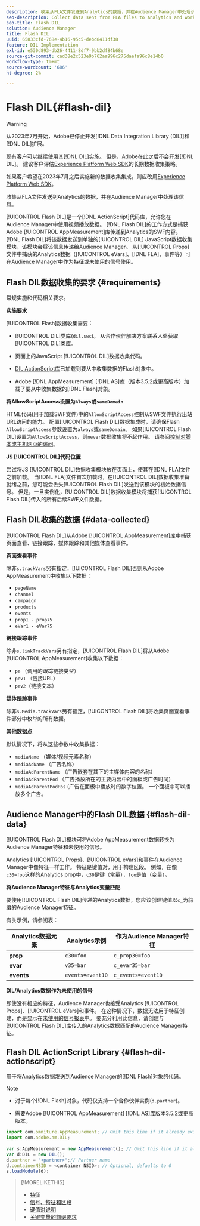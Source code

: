 ```yaml
---
description: 收集从FLA文件发送到Analytics的数据，并在Audience Manager中处理该信息。
seo-description: Collect data sent from FLA files to Analytics and work with that information in Audience Manager.
seo-title: Flash DIL
solution: Audience Manager
title: Flash DIL
uuid: 65833cfd-768e-4b16-95c5-debd8411df38
feature: DIL Implementation
exl-id: e530d893-db26-4411-8df7-9bb2df84b68e
source-git-commit: cad38e2c523e9b762aa996c275daefa96c8e14b0
workflow-type: tm+mt
source-wordcount: '686'
ht-degree: 2%

---
```


# Flash DIL{#flash-dil}

>[!WARNING]
>
>从2023年7月开始，Adobe已停止开发[!DNL Data Integration Library (DIL)]和[!DNL DIL]扩展。
>
>现有客户可以继续使用其[!DNL DIL]实施。 但是，Adobe在此之后不会开发[!DNL DIL]。 建议客户评估[Experience Platform Web SDK](https://experienceleague.adobe.com/docs/experience-platform/edge/home.html?lang=en)的长期数据收集策略。
>
>如果客户希望在2023年7月之后实施新的数据收集集成，则应改用[Experience Platform Web SDK](https://experienceleague.adobe.com/docs/experience-platform/edge/home.html?lang=en)。

收集从FLA文件发送到Analytics的数据，并在Audience Manager中处理该信息。

<!-- 

c_flash_dil_toc.xml

 -->

[!UICONTROL Flash DIL]是一个[!DNL ActionScript]代码库，允许您在Audience Manager中使用视频播放数据。 [!DNL Flash DIL]的工作方式是捕获Adobe [!UICONTROL AppMeasurement]库传递到Analytics的SWF内容。 [!DNL Flash DIL]将该数据发送到单独的[!UICONTROL DIL] JavaScript数据收集模块，该模块会将该信息传递给Audience Manager。 从[!UICONTROL Props]文件中捕获的Analytics数据（[!UICONTROL eVars]、[!DNL FLA]、事件等）可在Audience Manager中作为特征或未使用的信号使用。

## Flash DIL数据收集的要求 {#requirements}

常规实施和代码相关要求。

<!-- 

c_flash_dil_intro.xml

 -->

**实施要求**

[!UICONTROL Flash]数据收集需要：

* [!UICONTROL DIL]类库(`dil.swc`)。 从合作伙伴解决方案联系人处获取[!UICONTROL DIL]类库。

* 页面上的JavaScript [!UICONTROL DIL]数据收集代码。
* [DIL ActionScript库](../dil/dil-flash.md#flash-dil-actionscript)已加载到要从中收集数据的Flash对象中。
* Adobe [!DNL AppMeasurement] [!DNL AS]库（版本3.5.2或更高版本）加载了要从中收集数据的[!DNL Flash]对象。

**将AllowScriptAccess设置为`Always`或`sameDomain`**

HTML代码(用于加载SWF文件)中的`AllowScriptAccess`控制从SWF文件执行出站URL访问的能力。 配置[!UICONTROL Flash DIL]数据集成时，请确保Flash `AllowScriptAccess`参数设置为`always`或`sameDomain`。 如果[!UICONTROL Flash DIL]设置为`AllowScriptAccess`，则`never`数据收集将不起作用。 请参阅[控制对脚本或主机网页的访问](https://helpx.adobe.com/flash/kb/control-access-scripts-host-web.html)。

**JS [!UICONTROL DIL]代码位置**

尝试将JS [!UICONTROL DIL]数据收集模块放在页面上，使其在[!DNL FLA]文件之前加载。 当[!DNL FLA]文件首次加载时，在[!UICONTROL DIL]数据收集准备就绪之前，您可能会丢失[!UICONTROL Flash DIL]发送到该模块的初始数据信号。 但是，一旦实例化，[!UICONTROL DIL]数据收集模块将捕获[!UICONTROL Flash DIL]传入的所有后续SWF文件数据。

## Flash DIL收集的数据 {#data-collected}

[!UICONTROL Flash DIL]从Adobe [!UICONTROL AppMeasurement]库中捕获页面查看、链接跟踪、媒体跟踪和其他媒体查看事件。

<!-- 

r_flash_dil_data_collected.xml

 -->

**页面查看事件**

除非`s.trackVars`另有指定，[!UICONTROL Flash DIL]否则从Adobe AppMeasurement中收集以下数据：

* `pageName`
* `channel`
* `campaign`
* `products`
* `events`
* `prop1 - prop75`
* `eVar1 - eVar75`

**链接跟踪事件**

除非`s.linkTrackVars`另有指定，[!UICONTROL Flash DIL]将从Adobe [!UICONTROL AppMeasurement]收集以下数据：

* `pe` （调用的跟踪链接类型）
* `pev1` （链接URL）
* `pev2`（链接文本）

**媒体跟踪事件**

除非`s.Media.trackVars`另有指定，[!UICONTROL Flash DIL]将收集页面查看事件部分中枚举的所有数据。

**其他数据点**

默认情况下，将从这些参数中收集数据：

* `mediaName` （媒体/视频元素名称）
* `mediaAdName` （广告名称）
* `mediaAdParentName` （广告嵌套在其下的主媒体内容的名称）
* `mediaAdParentPod` （广告播放所在的主要内容中的面板或广告时间）
* `mediaAdParentPodPos` (广告在面板中播放时的数字位置。 一个面板中可以播放多个广告。

## Audience Manager中的Flash DIL数据 {#flash-dil-data}

[!UICONTROL Flash DIL]模块可将Adobe AppMeasurement数据转换为Audience Manager特征和未使用的信号。

<!-- 

c_flash_dil_in_aam.xml

 -->

Analytics [!UICONTROL Props]、[!UICONTROL eVars]和事件在Audience Manager中像特征一样工作。 特征是键值对，用于构建区段。 例如，在像`c30=foo`这样的Analytics prop中，`c30`是键（常量），`foo`是值（变量）。

**将Audience Manager特征与Analytics变量匹配**

要使用[!UICONTROL Flash DIL]传递的Analytics数据，您应该创建键值以`c_`为前缀的Audience Manager特征。

有关示例，请参阅表：

| Analytics数据元素 | Analytics示例 | 作为Audience Manager特征 |
|---|---|---|
| **prop** | `c30=foo` | `c_prop30=foo` |
| **evar** | `v35=bar` | `c_evar35=bar` |
| **events** | `events=event10` | `c_events=event10` |

**DIL/Analytics数据作为未使用的信号**

即使没有相应的特征，Audience Manager也接受Analytics [!UICONTROL Props]、[!UICONTROL eVars]和事件。 在这种情况下，数据无法用于特征创建，而是显示在[未使用的信号报表](../reporting/dynamic-reports/unused-signals.md)中。 要充分利用此信息，请创建与[!UICONTROL Flash DIL]库传入的Analytics数据匹配的Audience Manager特征。

## Flash DIL ActionScript Library {#flash-dil-actionscript}

用于将Analytics数据发送到Audience Manager的[!DNL Flash]对象的代码。

<!-- 

r_flash_dil_actionscript.xml

 -->

>[!NOTE]
>
>* 对于每个[!DNL Flash]对象，代码仅支持一个合作伙伴实例(`d.partner`)。
>
>* 需要Adobe [!UICONTROL AppMeasurement] [!DNL AS]库版本3.5.2或更高版本。

```js
import com.omniture.AppMeasurement; // Omit this line if it already exists in the code 
import com.adobe.am.DIL; 
  
var s:AppMeasurement = new AppMeasurement(); // Omit this line if it already exists in the code 
var d:DIL = new DIL(); 
d.partner = "<partner>";// Partner name 
d.containerNSID = <container NSID>; // Optional, defaults to 0 
s.loadModule(d);
```

>[!MORELIKETHIS]
>
>* [特征](../features/traits/trait-details-page.md)
>* [信号、特征和区段](../reference/signal-trait-segment.md)
>* [键值对说明](../reference/key-value-pairs-explained.md)
>* [关键变量的前缀要求](../features/traits/trait-variable-prefixes.md)
